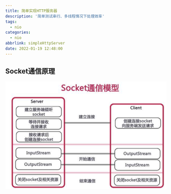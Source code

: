 ```yaml
---
title: 简单实现HTTP服务器
description: '简单测试串行、多线程情况下处理效率'
tags:
  - nio
categories:
  - nio
abbrlink: simpleHttpServer
date: 2022-01-19 12:48:00
---
```


## Socket通信原理

![image-20220119125732038](nio_simpleHttpServer/image-20220119125732038.png)

